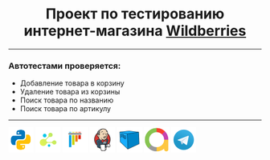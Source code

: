 <h1 align="center">Проект по тестированию интернет-магазина <a href="https://www.wildberries.ru/"> Wildberries </a> </h1>

---
### Автотестами проверяется:

- Добавление товара в корзину  
- Удаление товара из корзины  
- Поиск товара по названию  
- Поиск товара по артикулу
---
<img src="logo/python.svg" width="50"/>
<img src="logo/selene.png" width="50"/>
<img src="logo/pytest-original.svg" width="50"/>
<img src="logo/Jenkins.svg" width="50"/>
<img src="logo/Selenoid.svg" width="50"/>
<img src="logo/Allure_new.png" width="50"/>
<img src="logo/Telegram.svg" width="50"/>







